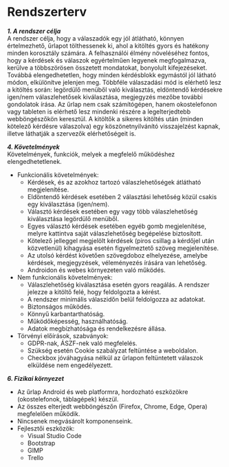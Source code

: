 # Rendszerterv

***1. A rendszer célja***<br>
A rendszer célja, hogy a válaszadók egy jól átlátható, könnyen értelmezhető, űrlapot tölthessenek ki, ahol a kitöltés gyors és hatékony minden korosztály számára. A felhasználói élmény növeléséhez fontos, hogy a kérdések és válaszok egyértelműen legyenek megfogalmazva, kerülve a többszörösen összetett mondatokat, bonyolult kifejezéseket. Továbbá elengedhetetlen, hogy minden kérdésblokk egymástól jól látható módon, elkülönítve jelenjen meg. Többféle válaszadási mód is elérhető lesz a kitöltés során: legördülő menüből való kiválasztás, eldöntendő kérdésekre igen/nem válaszlehetősek kiválasztása, megjegyzés mezőbe további gondolatok írása. Az űrlap nem csak számítógépen, hanem okostelefonon vagy tableten is elérhető lesz mindenki részére a legelterjedtebb webböngészőkön keresztül. A kitöltők a sikeres kitöltés után (minden kötelező kérdésre válaszolva) egy köszönetnyilvánító visszajelzést kapnak, illetve láthatják a szervezők elérhetőségeit is.

***4. Követelmények***<br>
Követelmények, funkciók, melyek a megfelelő működéshez elengedhetetlenek.
- Funkcionális követelmények:
  - Kérdések, és az azokhoz tartozó válaszlehetőségek átlátható megjelenítése.
  - Eldöntendő kérdések esetében 2 választási lehetőség közül csakis egy kiválasztása (igen/nem).
  - Választó kérdések esetében egy vagy több válaszlehetőség kiválasztása legördülő menüből.
  - Egyes választó kérdések esetében egyéb gomb megjelenítése, melyre kattintva saját válaszlehetőség begépelése biztosított.
  - Kötelező jelleggel megjelölt kérdések (piros csillag a kérdőjel után közvetlenül) kihagyása esetén figyelmeztető szöveg megjelenítése.
  - Az utolsó kérdést követően szövegdoboz elhelyezése, amelybe kérdések, megjegyzések, véleményezés írására van lehetőség.
  - Androidon és webes környezeten való működés.
- Nem funkcionális követelmények:
  - Válaszlehetőség kiválasztása esetén gyors reagálás. A rendszer jelezze a kitöltő felé, hogy feldolgozta a kérést.
  - A rendszer minimális válaszidőn belül feldolgozza az adatokat.
  - Biztonságos működés.
  - Könnyű karbantarthatóság.
  - Működőképesség, használhatóság.
  - Adatok megbízhatósága és rendelkezésre állása.
- Törvényi előírások, szabványok:
  - GDPR-nak, ÁSZF-nek való megfelelés.
  - Szükség esetén Cookie szabályzat feltüntése a weboldalon.
  - Checkbox jóváhagyása nélkül az űrlapon feltüntetett válaszok elküldése nem engedélyezett. 

***6. Fizikai környezet***<br>
- Az űrlap Android és web platformra, hordozható eszközökre (okostelefonok, táblagépek) készül.
- Az összes elterjedt webböngészőn (Firefox, Chrome, Edge, Opera) megfelelően működik.
- Nincsenek megvásárolt komponenseink.
- Fejlesztői eszközök:
  - Visual Studio Code
  - Bootstrap
  - GIMP
  - Trello